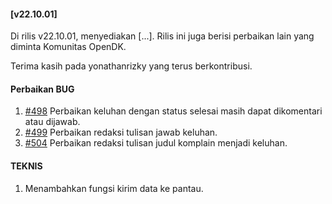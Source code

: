 #### [v22.10.01]

Di rilis v22.10.01, menyediakan [...]. Rilis ini juga berisi perbaikan lain yang diminta Komunitas OpenDK.

Terima kasih pada yonathanrizky yang terus berkontribusi.

#### Perbaikan BUG
1. [#498](https://github.com/OpenSID/OpenDK/issues/498) Perbaikan keluhan dengan status selesai masih dapat dikomentari atau dijawab.
2. [#499](https://github.com/OpenSID/OpenDK/issues/499) Perbaikan redaksi tulisan jawab keluhan.
2. [#504](https://github.com/OpenSID/OpenDK/issues/504) Perbaikan redaksi tulisan judul komplain menjadi keluhan.

#### TEKNIS
1. Menambahkan fungsi kirim data ke pantau.
